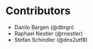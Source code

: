 # Contributors

- Danilo Bargen (@dbrgn)
- Raphael Nestler (@rnestler)
- Stefan Schindler (@dns2utf8)
